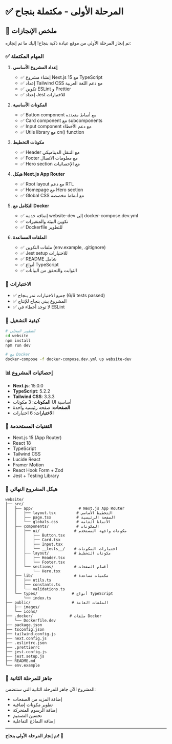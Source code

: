 # ✅ المرحلة الأولى - مكتملة بنجاح

## 🎉 ملخص الإنجازات

تم إنجاز المرحلة الأولى من موقع عيادة ذكية بنجاح! إليك ما تم إنجازه:

### ✅ المهام المكتملة

1. **إعداد المشروع الأساسي**
   - ✅ إنشاء مشروع Next.js 15 مع TypeScript
   - ✅ إعداد Tailwind CSS مع دعم اللغة العربية
   - ✅ تكوين ESLint و Prettier
   - ✅ إعداد Jest للاختبارات

2. **المكونات الأساسية**
   - ✅ Button component مع أنماط متعددة
   - ✅ Card component مع subcomponents
   - ✅ Input component مع دعم الأخطاء
   - ✅ Utils library مع cn() function

3. **مكونات التخطيط**
   - ✅ Header مع التنقل الديناميكي
   - ✅ Footer مع معلومات الاتصال
   - ✅ Hero section مع الإحصائيات

4. **هيكل Next.js App Router**
   - ✅ Root layout مع دعم RTL
   - ✅ Homepage مع Hero section
   - ✅ Global CSS مع أنماط مخصصة

5. **التكامل مع Docker**
   - ✅ إضافة خدمة website-dev إلى docker-compose.dev.yml
   - ✅ تكوين البيئة والمتغيرات
   - ✅ Dockerfile للتطوير

6. **الملفات المساعدة**
   - ✅ ملفات التكوين (env.example, .gitignore)
   - ✅ Jest setup للاختبارات
   - ✅ README شامل
   - ✅ أنواع TypeScript
   - ✅ الثوابت والتحقق من البيانات

### 🧪 الاختبارات

- ✅ جميع الاختبارات تمر بنجاح (6/6 tests passed)
- ✅ المشروع يبني بنجاح للإنتاج
- ✅ لا توجد أخطاء في ESLint

### 🚀 كيفية التشغيل

```bash
# التطوير المحلي
cd website
npm install
npm run dev

# مع Docker
docker-compose -f docker-compose.dev.yml up website-dev
```

### 📊 إحصائيات المشروع

- **Next.js**: 15.0.0
- **TypeScript**: 5.2.2
- **Tailwind CSS**: 3.3.3
- **المكونات**: 3 مكونات UI أساسية
- **الصفحات**: صفحة رئيسية واحدة
- **الاختبارات**: 6 اختبارات

### 🔧 التقنيات المستخدمة

- Next.js 15 (App Router)
- React 18
- TypeScript
- Tailwind CSS
- Lucide React
- Framer Motion
- React Hook Form + Zod
- Jest + Testing Library

### 📁 هيكل المشروع النهائي

```
website/
├── src/
│   ├── app/                    # Next.js App Router
│   │   ├── layout.tsx         # التخطيط الأساسي
│   │   ├── page.tsx           # الصفحة الرئيسية
│   │   └── globals.css        # الأنماط العامة
│   ├── components/            # المكونات
│   │   ├── ui/               # مكونات واجهة المستخدم
│   │   │   ├── Button.tsx
│   │   │   ├── Card.tsx
│   │   │   ├── Input.tsx
│   │   │   └── __tests__/    # اختبارات المكونات
│   │   ├── layout/           # مكونات التخطيط
│   │   │   ├── Header.tsx
│   │   │   └── Footer.tsx
│   │   └── sections/         # أقسام الصفحات
│   │       └── Hero.tsx
│   ├── lib/                  # مكتبات مساعدة
│   │   ├── utils.ts
│   │   ├── constants.ts
│   │   └── validations.ts
│   └── types/               # أنواع TypeScript
│       └── index.ts
├── public/                  # الملفات العامة
│   ├── images/
│   └── icons/
├── .docker/                # ملفات Docker
│   └── Dockerfile.dev
├── package.json
├── tsconfig.json
├── tailwind.config.js
├── next.config.js
├── .eslintrc.json
├── .prettierrc
├── jest.config.js
├── jest.setup.js
├── README.md
└── env.example
```

### 🎯 جاهز للمرحلة الثانية

المشروع الآن جاهز للمرحلة الثانية التي ستتضمن:
- إضافة المزيد من الصفحات
- تطوير مكونات إضافية
- إضافة الرسوم المتحركة
- تحسين التصميم
- إضافة النماذج التفاعلية

---

**تم إنجاز المرحلة الأولى بنجاح! 🎉**
